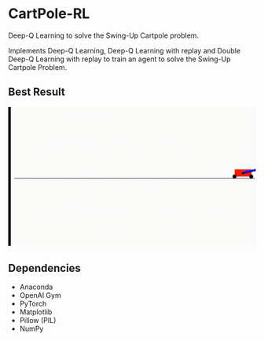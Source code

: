 # CartPole-RL
Deep-Q Learning to solve the Swing-Up Cartpole problem.  
  
Implements Deep-Q Learning, Deep-Q Learning with replay and Double Deep-Q Learning with replay to train an agent to solve the Swing-Up Cartpole Problem.

## Best Result
<img src="./best_result.gif"/>

## Dependencies
- Anaconda
- OpenAI Gym
- PyTorch
- Matplotlib
- Pillow (PIL)
- NumPy